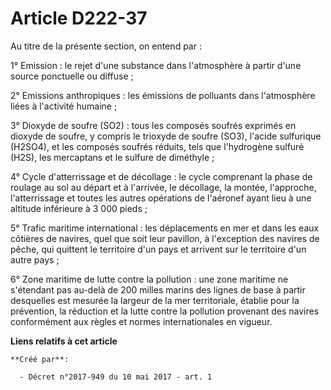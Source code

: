 # Article D222-37

Au titre de la présente section, on entend par :

1° Emission : le rejet d'une substance dans l'atmosphère à partir d'une source ponctuelle ou diffuse ;

2° Emissions anthropiques : les émissions de polluants dans l'atmosphère liées à l'activité humaine ;

3° Dioxyde de soufre (SO2) : tous les composés soufrés exprimés en dioxyde de soufre, y compris le trioxyde de soufre (SO3),
l'acide sulfurique (H2SO4), et les composés soufrés réduits, tels que l'hydrogène sulfuré (H2S), les mercaptans et le sulfure
de diméthyle ;

4° Cycle d'atterrissage et de décollage : le cycle comprenant la phase de roulage au sol au départ et à l'arrivée, le
décollage, la montée, l'approche, l'atterrissage et toutes les autres opérations de l'aéronef ayant lieu à une altitude
inférieure à 3 000 pieds ;

5° Trafic maritime international : les déplacements en mer et dans les eaux côtières de navires, quel que soit leur pavillon,
à l'exception des navires de pêche, qui quittent le territoire d'un pays et arrivent sur le territoire d'un autre pays ;

6° Zone maritime de lutte contre la pollution : une zone maritime ne s'étendant pas au-delà de 200 milles marins des lignes
de base à partir desquelles est mesurée la largeur de la mer territoriale, établie pour la prévention, la réduction et la
lutte contre la pollution provenant des navires conformément aux règles et normes internationales en vigueur.

**Liens relatifs à cet article**

	**Créé par**:

	  - Décret n°2017-949 du 10 mai 2017 - art. 1
